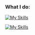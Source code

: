 ### What I do:
[![My Skills](https://skillicons.dev/icons?i=react,ts,sass,java,py,mongodb&perline=3)](https://skillicons.dev)

[![My Skills](https://skillicons.dev/icons?i=idea,mysql,postman,git,figma,photoshop&perline=3)](https://skillicons.dev)

<!--[![Top Langs](https://github-readme-stats.vercel.app/api/top-langs/?username=phuoc&theme=onedark)](https://github.com/anuraghazra/github-readme-stats)>
